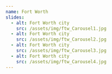 ```yaml
---
name: Fort Worth
slides:
  - alt: Fort Worth city
    src: /assets/img/ftw_Carousel1.jpg
  - alt: Fort Worth city
    src: /assets/img/ftw_Carousel2.jpg
  - alt: Fort Worth city
    src: /assets/img/ftw_Carousel3.jpg
  - alt: Fort Worth city
    src: /assets/img/ftw_Carousel4.jpg
---
```


